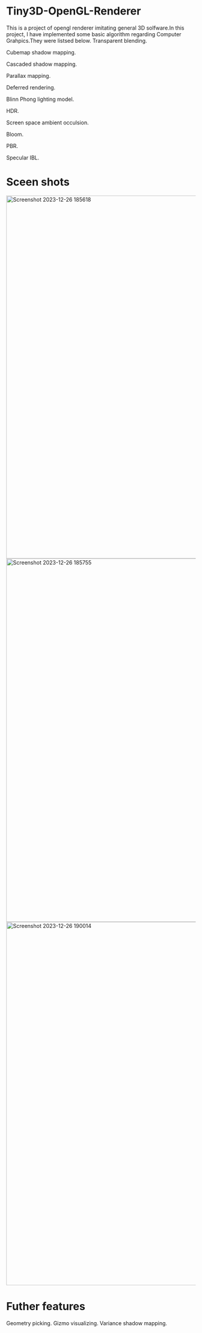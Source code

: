 # Tiny3D-OpenGL-Renderer
This is a project of opengl renderer imitating general 3D solfware.In this project, I have implemented some basic algorithm regarding Computer Grahpics.They were listsed below.
Transparent blending.

Cubemap shadow mapping.

Cascaded shadow mapping.

Parallax mapping.

Deferred rendering.

Blinn Phong lighting model.

HDR.

Screen space ambient occulsion.

Bloom.

PBR.

Specular IBL.
# Sceen shots
<img width="962" alt="Screenshot 2023-12-26 185618" src="https://github.com/crystalline02/Tiny3D-OpenGL-Renderer/assets/45896894/52029295-740c-463a-afcd-29ad0ae07116">
<img width="963" alt="Screenshot 2023-12-26 185755" src="https://github.com/crystalline02/Tiny3D-OpenGL-Renderer/assets/45896894/0f708b16-d251-42bb-aac6-dc9fc07ce360">
<img width="963" alt="Screenshot 2023-12-26 190014" src="https://github.com/crystalline02/Tiny3D-OpenGL-Renderer/assets/45896894/e09d46a4-fa8e-4141-817d-d2aafc157799">


# Futher features
Geometry picking.
Gizmo visualizing.
Variance shadow mapping.
